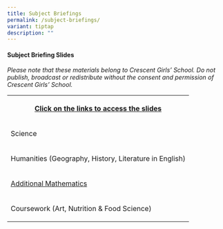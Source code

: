 ```yaml
---
title: Subject Briefings
permalink: /subject-briefings/
variant: tiptap
description: ""
---
```

<h4><strong>Subject Briefing Slides</strong></h4>
<p><em>Please note that these materials belong to Crescent Girls’ School. Do not publish, broadcast or redistribute without the consent and permission of Crescent Girls’ School.</em>
</p>
<table style="minWidth: 25px">
<colgroup>
<col>
</colgroup>
<tbody>
<tr>
<th rowspan="1" colspan="1">
<p><u>Click on the links to access the slides</u>
</p>
</th>
</tr>
<tr>
<td rowspan="1" colspan="1">
<p>Science</p>
</td>
</tr>
<tr>
<td rowspan="1" colspan="1">
<p>Humanities (Geography, History, Literature in English)</p>
</td>
</tr>
<tr>
<td rowspan="1" colspan="1">
<p><a href="/files/2025_Subject_Briefing_Additional_Mathematics.pdf" rel="noopener nofollow" target="_blank">Additional Mathematics</a>
</p>
</td>
</tr>
<tr>
<td rowspan="1" colspan="1">
<p>Coursework (Art, Nutrition &amp; Food Science)</p>
</td>
</tr>
</tbody>
</table>
<p></p>